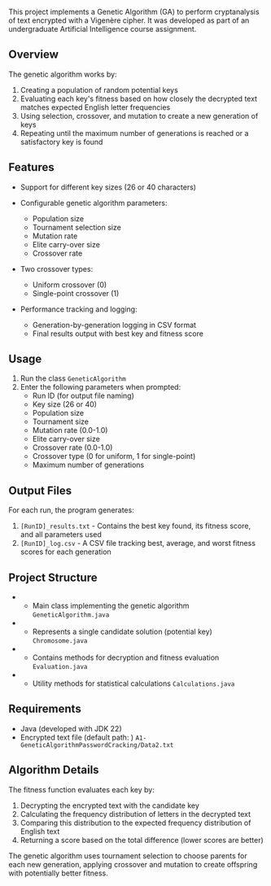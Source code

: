 This project implements a Genetic Algorithm (GA) to perform cryptanalysis of text encrypted with a Vigenère cipher. It was developed as part of an undergraduate Artificial Intelligence course assignment.

## Overview
The genetic algorithm works by:
1. Creating a population of random potential keys
2. Evaluating each key's fitness based on how closely the decrypted text matches expected English letter frequencies
3. Using selection, crossover, and mutation to create a new generation of keys
4. Repeating until the maximum number of generations is reached or a satisfactory key is found

## Features
- Support for different key sizes (26 or 40 characters)
- Configurable genetic algorithm parameters:
    - Population size
    - Tournament selection size
    - Mutation rate
    - Elite carry-over size
    - Crossover rate

- Two crossover types:
    - Uniform crossover (0)
    - Single-point crossover (1)

- Performance tracking and logging:
    - Generation-by-generation logging in CSV format
    - Final results output with best key and fitness score

## Usage
1. Run the class `GeneticAlgorithm`
2. Enter the following parameters when prompted:
    - Run ID (for output file naming)
    - Key size (26 or 40)
    - Population size
    - Tournament size
    - Mutation rate (0.0-1.0)
    - Elite carry-over size
    - Crossover rate (0.0-1.0)
    - Crossover type (0 for uniform, 1 for single-point)
    - Maximum number of generations

## Output Files
For each run, the program generates:
1. `[RunID]_results.txt` - Contains the best key found, its fitness score, and all parameters used
2. `[RunID]_log.csv` - A CSV file tracking best, average, and worst fitness scores for each generation

## Project Structure
- - Main class implementing the genetic algorithm `GeneticAlgorithm.java`
- - Represents a single candidate solution (potential key) `Chromosome.java`
- - Contains methods for decryption and fitness evaluation `Evaluation.java`
- - Utility methods for statistical calculations `Calculations.java`

## Requirements
- Java (developed with JDK 22)
- Encrypted text file (default path: ) `A1-GeneticAlgorithmPasswordCracking/Data2.txt`

## Algorithm Details
The fitness function evaluates each key by:
1. Decrypting the encrypted text with the candidate key
2. Calculating the frequency distribution of letters in the decrypted text
3. Comparing this distribution to the expected frequency distribution of English text
4. Returning a score based on the total difference (lower scores are better)

The genetic algorithm uses tournament selection to choose parents for each new generation, applying crossover and mutation to create offspring with potentially better fitness.
